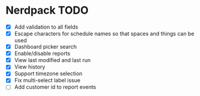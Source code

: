 # Nerdpack TODO

* [X] Add validation to all fields
* [X] Escape characters for schedule names so that spaces and things can be used
* [X] Dashboard picker search
* [X] Enable/disable reports
* [X] View last modified and last run
* [X] View history
* [X] Support timezone selection
* [X] Fix multi-select label issue
* [ ] Add customer id to report events
